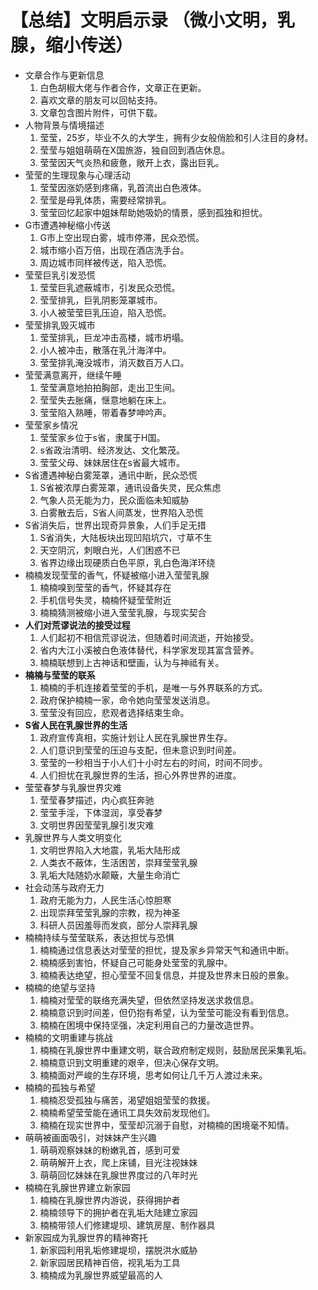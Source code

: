 # 【总结】文明启示录 （微小文明，乳腺，缩小传送）

-   文章合作与更新信息
    1.  白色胡椒大佬与作者合作，文章正在更新。
    2.  喜欢文章的朋友可以回帖支持。
    3.  文章包含图片附件，可供下载。
-   人物背景与情境描述
    1.  莹莹，25岁，毕业不久的大学生，拥有少女般俏脸和引人注目的身材。
    2.  莹莹与姐姐萌萌在X国旅游，独自回到酒店休息。
    3.  莹莹因天气炎热和疲惫，敞开上衣，露出巨乳。
-   莹莹的生理现象与心理活动
    1.  莹莹因涨奶感到疼痛，乳首流出白色液体。
    2.  莹莹是母乳体质，需要经常排乳。
    3.  莹莹回忆起家中姐妹帮助她吸奶的情景，感到孤独和担忧。
-   G市遭遇神秘缩小传送
    1.  G市上空出现白雾，城市停滞，民众恐慌。
    2.  城市缩小百万倍，出现在酒店洗手台。
    3.  周边城市同样被传送，陷入恐慌。
-   莹莹巨乳引发恐慌
    1.  莹莹巨乳遮蔽城市，引发民众恐慌。
    2.  莹莹排乳，巨乳阴影笼罩城市。
    3.  小人被莹莹巨乳压迫，陷入恐慌。
-   莹莹排乳毁灭城市
    1.  莹莹排乳，巨龙冲击高楼，城市坍塌。
    2.  小人被冲击，散落在乳汁海洋中。
    3.  莹莹排乳淹没城市，消灭数百万人口。
-   莹莹满意离开，继续午睡
    1.  莹莹满意地拍拍胸部，走出卫生间。
    2.  莹莹失去胀痛，惬意地躺在床上。
    3.  莹莹陷入熟睡，带着春梦呻吟声。
-   莹莹家乡情况
    1.  莹莹家乡位于s省，隶属于H国。
    2.  s省政治清明、经济发达、文化繁茂。
    3.  莹莹父母、妹妹居住在s省最大城市。
-   S省遭遇神秘白雾笼罩，通讯中断，民众恐慌
    1.  S省被浓厚白雾笼罩，通讯设备失灵，民众焦虑
    2.  气象人员无能为力，民众面临未知威胁
    3.  白雾散去后，S省人间蒸发，世界陷入恐慌
-   S省消失后，世界出现奇异景象，人们手足无措
    1.  S省消失，大陆板块出现凹陷坑穴，寸草不生
    2.  天空阴沉，刺眼白光，人们困惑不已
    3.  省界边缘出现硬质白色平原，乳白色海洋环绕
-   楠楠发现莹莹的香气，怀疑被缩小进入莹莹乳腺
    1.  楠楠嗅到莹莹的香气，怀疑其存在
    2.  手机信号失灵，楠楠怀疑莹莹附近
    3.  楠楠猜测被缩小进入莹莹乳腺，与现实契合
-   **人们对荒谬说法的接受过程**
    1.  人们起初不相信荒谬说法，但随着时间流逝，开始接受。
    2.  省内大江小溪被白色液体替代，科学家发现其富含营养。
    3.  楠楠联想到上古神话和壁画，认为与神祗有关。
-   **楠楠与莹莹的联系**
    1.  楠楠的手机连接着莹莹的手机，是唯一与外界联系的方式。
    2.  政府保护楠楠一家，命令她向莹莹发送消息。
    3.  莹莹没有回应，悲观者选择结束生命。
-   **S省人民在乳腺世界的生活**
    1.  政府宣传真相，实施计划让人民在乳腺世界生存。
    2.  人们意识到莹莹的压迫与支配，但未意识到时间差。
    3.  莹莹的一秒相当于小人们十小时左右的时间，时间不同步。
    4.  人们担忧在乳腺世界的生活，担心外界世界的进度。
-   莹莹春梦与乳腺世界灾难
    1.  莹莹春梦描述，内心疯狂奔驰
    2.  莹莹手淫，下体湿润，享受春梦
    3.  文明世界因莹莹乳腺引发灾难
-   乳腺世界与人类文明变化
    1.  文明世界陷入大地震，乳垢大陆形成
    2.  人类衣不蔽体，生活困苦，崇拜莹莹乳腺
    3.  乳垢大陆随奶水颠簸，大量生命消亡
-   社会动荡与政府无力
    1.  政府无能为力，人民生活心惊胆寒
    2.  出现崇拜莹莹乳腺的宗教，视为神圣
    3.  科研人员因羞辱而发疯，部分人崇拜乳腺
-   楠楠持续与莹莹联系，表达担忧与恐惧
    1.  楠楠通过信息表达对莹莹的担忧，提及家乡异常天气和通讯中断。
    2.  楠楠感到害怕，怀疑自己可能身处莹莹的乳腺中。
    3.  楠楠表达绝望，担心莹莹不回复信息，并提及世界末日般的景象。
-   楠楠的绝望与坚持
    1.  楠楠对莹莹的联络充满失望，但依然坚持发送求救信息。
    2.  楠楠意识到时间差，但仍抱有希望，认为莹莹可能没有看到信息。
    3.  楠楠在困境中保持坚强，决定利用自己的力量改造世界。
-   楠楠的文明重建与挑战
    1.  楠楠在乳腺世界中重建文明，联合政府制定规则，鼓励居民采集乳垢。
    2.  楠楠意识到文明重建的艰辛，但决心保存文明。
    3.  楠楠面对严峻的生存环境，思考如何让几千万人渡过未来。
-   楠楠的孤独与希望
    1.  楠楠忍受孤独与痛苦，渴望姐姐莹莹的救援。
    2.  楠楠希望莹莹能在通讯工具失效前发现他们。
    3.  楠楠在现实世界中，莹莹却沉溺于自慰，对楠楠的困境毫不知情。
-   萌萌被画面吸引，对妹妹产生兴趣
    1.  萌萌观察妹妹的粉嫩乳首，感到可爱
    2.  萌萌解开上衣，爬上床铺，目光注视妹妹
    3.  萌萌回忆妹妹在乳腺世界度过的八年时光
-   楠楠在乳腺世界建立新家园
    1.  楠楠在乳腺世界内游说，获得拥护者
    2.  楠楠领导下的拥护者在乳垢大陆建立家园
    3.  楠楠带领人们修建堤坝、建筑房屋、制作器具
-   新家园成为乳腺世界的精神寄托
    1.  新家园利用乳垢修建堤坝，摆脱洪水威胁
    2.  新家园居民精神百倍，视乳垢为工具
    3.  楠楠成为乳腺世界威望最高的人